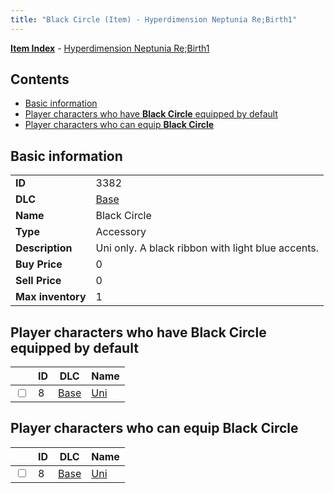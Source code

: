 ```yaml
---
title: "Black Circle (Item) - Hyperdimension Neptunia Re;Birth1"
---
```


[**Item Index**](/neptunia/rb1/item/index.html) - [Hyperdimension Neptunia Re;Birth1](/neptunia/rb1)

## Contents

- [Basic information](#basic-information)
- [Player characters who have **Black Circle** equipped by default](#player-characters-who-have-black-circle-equipped-by-default)
- [Player characters who can equip **Black Circle**](#player-characters-who-can-equip-black-circle)

## Basic information

|   |   |
| -- | -- |
| **ID** | 3382 |
| **DLC** | [Base](/neptunia/rb1/dlc/1-base.html) |
| **Name** | Black Circle |
| **Type** | Accessory |
| **Description** | Uni only. A black ribbon with light blue accents. |
| **Buy Price** | 0 |
| **Sell Price** | 0 |
| **Max inventory** | 1 |


## Player characters who have **Black Circle** equipped by default

|    | ID | DLC | Name |
| -- | -- | --- | ---- |
| <input type="checkbox" id="rb1-player-1-8" class="trackbox" /> | 8 | [Base](/neptunia/rb1/dlc/1-base.html) | [Uni](/neptunia/rb1/player/1-8-uni.html) |


## Player characters who can equip **Black Circle**

|    | ID | DLC | Name |
| -- | -- | --- | ---- |
| <input type="checkbox" id="rb1-player-1-8" class="trackbox" /> | 8 | [Base](/neptunia/rb1/dlc/1-base.html) | [Uni](/neptunia/rb1/player/1-8-uni.html) |
